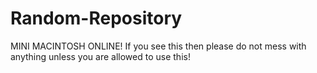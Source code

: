 # Random-Repository
MINI MACINTOSH ONLINE!
If you see this then please do not mess with anything unless you are allowed to use this!
